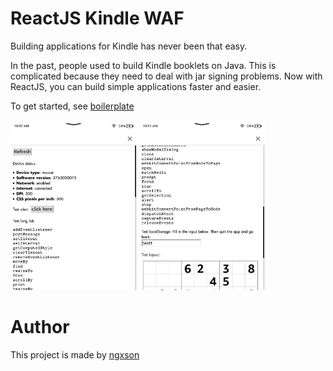 # ReactJS Kindle WAF

Building applications for Kindle has never been that easy.

In the past, people used to build Kindle booklets on Java. This is complicated because they need to deal with jar signing problems. Now with ReactJS, you can build simple applications faster and easier.

To get started, see [boilerplate](boilerplate)

<img src="https://raw.githubusercontent.com/ngxson/hobby-kindle-waf/master/assets/1650011518.png" width="40%">
<img src="https://raw.githubusercontent.com/ngxson/hobby-kindle-waf/master/assets/1650011534.png" width="40%">

# Author

This project is made by [ngxson](https://ngxson.com)
